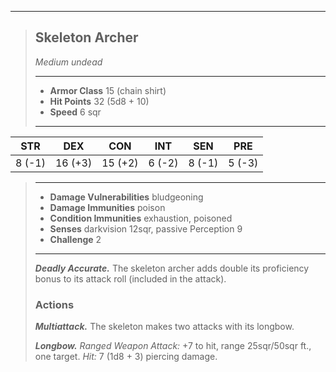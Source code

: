 ___
> ## Skeleton Archer
>*Medium undead*
> ___
> - **Armor Class** 15 (chain shirt)
> - **Hit Points** 32 (5d8 + 10)
> - **Speed** 6 sqr
>___
|  STR   |   DEX   |   CON   |  INT   |  SEN   |  PRE   |
|:------:|:-------:|:-------:|:------:|:------:|:------:|
| 8 (-1) | 16 (+3) | 15 (+2) | 6 (-2) | 8 (-1) | 5 (-3) |
>___
> - **Damage Vulnerabilities** bludgeoning
> - **Damage Immunities** poison
> - **Condition Immunities** exhaustion, poisoned
> - **Senses** darkvision 12sqr, passive Perception 9
> - **Challenge** 2
> ___
> ***Deadly Accurate.*** The skeleton archer adds double its proficiency bonus to its attack roll (included in the attack).
> 
> ### Actions
>
> ***Multiattack.*** The skeleton makes two attacks with its longbow.
>
> ***Longbow.*** *Ranged Weapon Attack:* +7 to hit, range 25sqr/50sqr ft., one target. *Hit:* 7 (1d8 + 3) piercing damage.
>